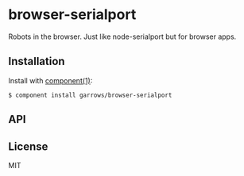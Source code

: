 
# browser-serialport

  Robots in the browser. Just like node-serialport but for browser apps.

## Installation

  Install with [component(1)](http://component.io):

    $ component install garrows/browser-serialport

## API



## License

  MIT
